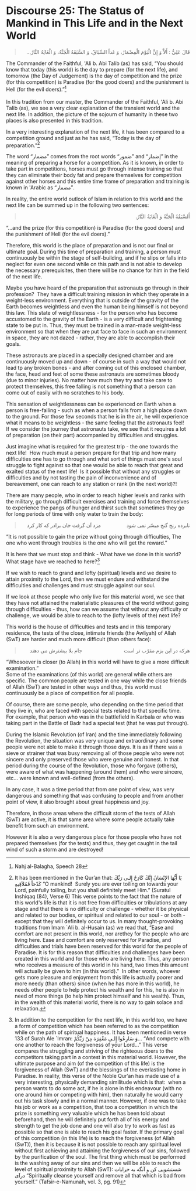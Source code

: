 Discourse 25: The Status of Mankind in This Life and in the Next World
======================================================================

<blockquote dir="rtl">
  <p>
قَالَ عَلِيٌّ : أَلاَّ وَ إِنَّ الْيَوْمَ الْمِضْمَارُ، وَ غَداً
السِّبَاقُ، وَ السَّبَقَةُ الْجَنَّةُ، وَ الْغَايَةُ النَّارُ…
  </p>
</blockquote>

The Commander of the Faithful, 'Ali b. Abi Talib (as) has said, “You
should know that today (this world) is the day to prepare (for the next
life), and tomorrow (the Day of Judgement) is the day of competition and
the prize (for this competition) is Paradise (for the good doers) and
the punishment is Hell (for the evil doers).”[^1]  
    
 In this tradition from our master, the Commander of the Faithful, 'Ali
b. Abi Talib (as), we see a very clear explanation of the transient
world and the next life. In addition, the picture of the sojourn of
humanity in these two places is also presented in this tradition.

In a very interesting explanation of the next life, it has been compared
to a competition ground and just as he has said, “Today is the day of
preparation.”[^2]

The word “مضمار” comes from the root words “ضمور” and “إضمار” in the
meaning of preparing a horse for a competition. As it is known, in order
to take part in competitions, horses must go through intense training so
that they can eliminate their body fat and prepare themselves for
competition against other horses and this entire time frame of
preparation and training is known in 'Arabic as “مضمار”.

In reality, the entire world outlook of Islam in relation to this world
and the next life can be summed up in the following two sentences:

<blockquote dir="rtl">
  <p>
أَلسَّبَقُةُ الْجَنَّةُ وَ الْغَايَةُ النَّارُ.
  </p>
</blockquote>

“…and the prize (for this competition) is Paradise (for the good doers)
and the punishment of Hell (for the evil doers).”

Therefore, this world is the place of preparation and is not our final
or ultimate goal. During this time of preparation and training, a person
must continuously be within the stage of self-building, and if he slips
or falls into neglect for even one second while on this path and is not
able to develop the necessary prerequisites, then there will be no
chance for him in the field of the next life.

Maybe you have heard of the preparation that astronauts go through in
their profession?  They have a difficult training mission in which they
operate in a weight-less environment. Everything that is outside of the
gravity of the Earth becomes weightless and even the human being himself
is not beyond this law. This state of weightlessness - for the person
who has become accustomed to the gravity of the Earth - is a very
difficult and frightening state to be put in. Thus, they must be trained
in a man-made weight-less environment so that when they are put face to
face in such an environment in space, they are not dazed - rather, they
are able to accomplish their goals.

These astronauts are placed in a specially designed chamber and are
continuously moved up and down - of course in such a way that would not
lead tp any broken bones - and after coming out of this enclosed
chamber, the face, head and feet of some these astronauts are sometimes
bloody (due to minor injuries). No matter how much they try and take
care to protect themselves, this free falling is not something that a
person can come out of easily with no scratches to his body.

This sensation of weightlessness can be experienced on Earth when a
person is free-falling - such as when a person falls from a high place
down to the ground. For those few seconds that he is in the air, he will
experience what it means to be weightless - the same feeling that the
astronauts feel!  If we consider the journey that astronauts take, we
see that it requires a lot of preparation (on their part) accompanied by
difficulties and struggles.

Just imagine what is required for the greatest trip - the one towards
the next life!  How much must a person prepare for that trip and how
many difficulties one has to go through and what sort of things must
one's soul struggle to fight against so that one would be able to reach
that great and exalted status of the next life!  Is it possible that
without any struggles or difficulties and by not tasting the pain of
inconvenience and of bereavement, one can reach to any station or rank
(in the next world)?!

There are many people, who in order to reach higher levels and ranks
with the military, go through difficult exercises and training and force
themselves to experience the pangs of hunger and thirst such that
sometimes they go for long periods of time with only water to train the
body:

<blockquote dir="rtl">
  <p>
نابرده رنج گنج ميسّر نمى شود                  مزد آن گرفت جان برادر كه
كار كرد
  </p>
</blockquote>

“It is not possible to gain the prize without going through
difficulties, The one who went through troubles is the one who will get
the reward.”

It is here that we must stop and think - What have we done in this
world?  What stage have we reached to here?[^3]

If we wish to reach to grand and lofty (spiritual) levels and we desire
to attain proximity to the Lord, then we must endure and withstand the
difficulties and challenges and must struggle against our soul.

If we look at those people who only live for this material word, we see
that they have not attained the materialistic pleasures of the world
without going through difficulties - thus, how can we assume that
without any difficulty or challenge, we would be able to reach to the
(lofty levels of the) next life? 

This world is the house of difficulties and tests and in this temporary
residence, the tests of the close, intimate friends (the Awliyah) of
Allah (SwT) are harder and much more difficult (than others face):

<blockquote dir="rtl">
  <p>
هركه در اين بزم مقرّب تر است                             جام بلا
بيشترش مى دهند
  </p>
</blockquote>

“Whosoever is closer (to Allah) in this world will have to give a more
difficult examination.”  
 Some of the examinations (of this world) are general while others are
specific. The common people are tested in one way while the close
friends of Allah (SwT) are tested in other ways and thus, this world
must continuously be a place of competition for all people.

Of course, there are some people, who depending on the time period that
they live in, who are faced with special tests related to that specific
time. For example, that person who was in the battlefield in Karbala or
who was taking part in the Battle of Badr had a special test (that he
was put through).

During the Islamic Revolution (of Iran) and the time immediately
following the Revolution, the situation was very unique and
extraordinary and some people were not able to make it through those
days. It is as if there was a sieve or strainer that was busy removing
all of those people who were not sincere and only preserved those who
were genuine and honest. In that period during the course of the
Revolution, those who forgave (others), were aware of what was happening
(around them) and who were sincere, etc… were known and well-defined
(from the others).

In any case, it was a time period that from one point of view, was very
dangerous and something that was confusing to people and from another
point of view, it also brought about great happiness and joy.

Therefore, in those areas where the difficult storm of the tests of
Allah (SwT) are active, it is that same area where some people actually
take benefit from such an environment.

However it is also a very dangerous place for those people who have not
prepared themselves (for the tests) and thus, they get caught in the
tail wind of such a storm and are destroyed!

[^1]: Nahj al-Balagha, Speech 28

[^2]: It has been mentioned in the Qur’an that: يَا أَيُّهَا الإِنْسَانُ
إِنَّكَ كَادِحٌ إِلـى رَبِّكَ كَدْحاً فَمُلاَقِيهِ “O mankind!  Surely
you are ever toiling on towards your Lord, painfully toiling, but you
shall definitely meet Him.” (Suratul Inshiqaq (84), Verse 6) This verse
points to the fact that the nature of this world's life is that it is
not free from difficulties or tribulations at any stage and that there
is no difficulty or challenge - whether it be physical and related to
our bodies, or spiritual and related to our soul - or both - except that
they will definitely occur to us. In many thought-provoking traditions
from Imam \`Ali b. al-Husain (as) we read that, “Ease and comfort are
not present in this world, nor arethey for the people who are living
here. Ease and comfort are only reserved for Paradise, and difficulties
and trials have been reserved for this world for the people of Paradise.
It is for this reason that difficulties and challenges have been created
in this world and for those who are living here. Thus, any person who
receives a measure of this world in his hand, two times this amount will
actually be given to him (in this world).”  In other words, whoever gets
more pleasure and enjoyment from this life is actually poorer and more
needy (than others) since (when he has more in this world), he needs
other people to help protect his wealth and for this, he is also in need
of more things (to help him protect himself and his wealth). Thus, in
the wealth of this material world, there is no way to gain solace and
relaxation.

[^3]: In addition to the competition for the next life, in this world
too, we have a form of competition which has been referred to as the
competition while on the path of spiritual happiness. It has been
mentioned in verse 133 of Surah Ale \`Imran: وَ سَارِعُوا إِلـى
مَغْفِرَة مِنْ رَبِّكُمْ… “And compete with one another to reach the
forgiveness of your Lord…” This verse compares the struggling and
striving of the righteous doers to the competitors taking part in a
contest in this material world. However, the ultimate purpose and aim
(of the competition of this life) is the forgiveness of Allah (SwT) and
the blessings of the everlasting home in Paradise. In reality, this
verse of the Noble Qur’an has made use of a very interesting, physically
demanding similitude which is that:  when a person wants to do some act,
if he is alone in this endeavour (with no one around him or competing
with him), then naturally he would carry out his task slowly and in a
normal manner. However, if one was to take his job or work as a
competition, that too a competition in which the prize is something very
valuable which he has been told about beforehand, then he will
definitely put forth all of his energy and strength to get the job done
and one will also try to work as fast as possible so that one is able to
reach his goal faster. If the primary goal of this competition (in this
life) is to reach the forgiveness (of Allah (SwT)), then it is because
it is not possible to reach any spiritual level without first achieving
and attaining the forgiveness of our sins, followed by the purification
of the soul. The first thing which must be performed is the washing away
of our sins and then we will be able to reach the level of spiritual
proximity to Allah (SwT): شستشويى كن و آنگه به خرابات درآى “Spiritually
cleanse yourself and remove all that which is bad from yourself.”
(Tafsir-e-Namunah, vol. 3, pg. 91)


